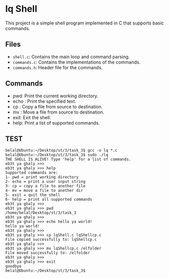 # lq Shell

This project is a simple shell program implemented in C that supports basic commands.

## Files

- `shell.c`: Contains the main loop and command parsing.
- `commands.c`: Contains the implementations of the commands.
- `commands.h`: Header file for the commands.

## Commands

   -  pwd: Print the current working directory.
   -  echo <text>: Print the specified text.
   -  cp <source> <destination>: Copy a file from source to destination.
   -  mv <source> <destination>: Move a file from source to destination.
   -  exit: Exit the shell.
   -  help: Print a list of supported commands.

## TEST
```
belal@Ubuntu:~/Desktop/st/3/task_3$ gcc -o lq *.c
belal@Ubuntu:~/Desktop/st/3/task_3$ sudo ./lq
THE SHELL IS ALIVE! Type 'help' for a list of commands.
eb3t ya ghaly >>>
eb3t ya ghaly >>> help
Supported commands are:
1- pwd = print working directory
2- echo = print a user input string
3- cp = copy a file to another file
4- mv = move a file to another dir
5- exit = quit the shell
6- help = print all supported commands
eb3t ya ghaly >>>
eb3t ya ghaly >>> pwd
/home/belal/Desktop/st/3/task_3
eb3t ya ghaly >>>
eb3t ya ghaly >>> echo hello ya world!
hello ya world!
eb3t ya ghaly >>>
eb3t ya ghaly >>> cp lqShell.c lqShellcp.c
File copied successfully to: lqShellcp.c
eb3t ya ghaly >>>
eb3t ya ghaly >>> mv lqShellcp.c /elfolder
File moved successfully to: /elfolder
eb3t ya ghaly >>>
eb3t ya ghaly >>> exit
goodbye
belal@Ubuntu:~/Desktop/st/3/task_3$
```
   

